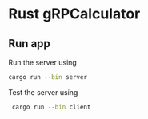 # Rust gRPCalculator

## Run app

Run the server using

```bash
cargo run --bin server
```

Test the server using

```bash
 cargo run --bin client
```
